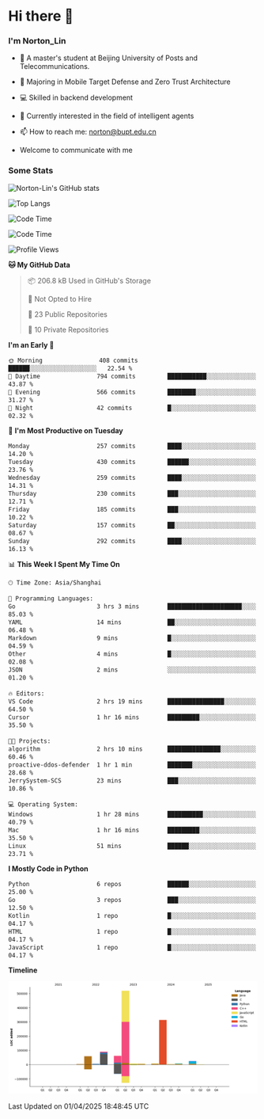 
# Hi there 👋

### I'm Norton_Lin
- 🏫 A master's student at Beijing University of Posts and Telecommunications.
- 🌱 Majoring in Mobile Target Defense and Zero Trust Architecture
- 💻 Skilled in backend development
- 🤖 Currently interested in the field of intelligent agents
- 📫 How to reach me: [norton@bupt.edu.cn](mailto:norton@bupt.edu.cn)

- Welcome to communicate with me

### Some Stats
![Norton-Lin's GitHub stats](https://github-readme-stats.vercel.app/api?username=Norton-Lin&count_private=true&show_icons=true&theme=radical)

![Top Langs](https://github-readme-stats.vercel.app/api/top-langs/?username=Norton-Lin&langs_count=10&layout=compact)

![Code Time](https://github-readme-stats.vercel.app/api/wakatime?username=Norton_Lin)

<!--START_SECTION:waka-->
![Code Time](http://img.shields.io/badge/Code%20Time-934%20hrs%2056%20mins-blue)

![Profile Views](http://img.shields.io/badge/Profile%20Views-3-blue)

**🐱 My GitHub Data** 

> 📦 206.8 kB Used in GitHub's Storage 
 > 
> 🚫 Not Opted to Hire
 > 
> 📜 23 Public Repositories 
 > 
> 🔑 10 Private Repositories 
 > 
**I'm an Early 🐤** 

```text
🌞 Morning                408 commits         ██████░░░░░░░░░░░░░░░░░░░   22.54 % 
🌆 Daytime                794 commits         ███████████░░░░░░░░░░░░░░   43.87 % 
🌃 Evening                566 commits         ████████░░░░░░░░░░░░░░░░░   31.27 % 
🌙 Night                  42 commits          █░░░░░░░░░░░░░░░░░░░░░░░░   02.32 % 
```
📅 **I'm Most Productive on Tuesday** 

```text
Monday                   257 commits         ████░░░░░░░░░░░░░░░░░░░░░   14.20 % 
Tuesday                  430 commits         ██████░░░░░░░░░░░░░░░░░░░   23.76 % 
Wednesday                259 commits         ████░░░░░░░░░░░░░░░░░░░░░   14.31 % 
Thursday                 230 commits         ███░░░░░░░░░░░░░░░░░░░░░░   12.71 % 
Friday                   185 commits         ███░░░░░░░░░░░░░░░░░░░░░░   10.22 % 
Saturday                 157 commits         ██░░░░░░░░░░░░░░░░░░░░░░░   08.67 % 
Sunday                   292 commits         ████░░░░░░░░░░░░░░░░░░░░░   16.13 % 
```


📊 **This Week I Spent My Time On** 

```text
🕑︎ Time Zone: Asia/Shanghai

💬 Programming Languages: 
Go                       3 hrs 3 mins        █████████████████████░░░░   85.03 % 
YAML                     14 mins             ██░░░░░░░░░░░░░░░░░░░░░░░   06.48 % 
Markdown                 9 mins              █░░░░░░░░░░░░░░░░░░░░░░░░   04.59 % 
Other                    4 mins              █░░░░░░░░░░░░░░░░░░░░░░░░   02.08 % 
JSON                     2 mins              ░░░░░░░░░░░░░░░░░░░░░░░░░   01.20 % 

🔥 Editors: 
VS Code                  2 hrs 19 mins       ████████████████░░░░░░░░░   64.50 % 
Cursor                   1 hr 16 mins        █████████░░░░░░░░░░░░░░░░   35.50 % 

🐱‍💻 Projects: 
algorithm                2 hrs 10 mins       ███████████████░░░░░░░░░░   60.46 % 
proactive-ddos-defender  1 hr 1 min          ███████░░░░░░░░░░░░░░░░░░   28.68 % 
JerrySystem-SCS          23 mins             ███░░░░░░░░░░░░░░░░░░░░░░   10.86 % 

💻 Operating System: 
Windows                  1 hr 28 mins        ██████████░░░░░░░░░░░░░░░   40.79 % 
Mac                      1 hr 16 mins        █████████░░░░░░░░░░░░░░░░   35.50 % 
Linux                    51 mins             ██████░░░░░░░░░░░░░░░░░░░   23.71 % 
```

**I Mostly Code in Python** 

```text
Python                   6 repos             ██████░░░░░░░░░░░░░░░░░░░   25.00 % 
Go                       3 repos             ███░░░░░░░░░░░░░░░░░░░░░░   12.50 % 
Kotlin                   1 repo              █░░░░░░░░░░░░░░░░░░░░░░░░   04.17 % 
HTML                     1 repo              █░░░░░░░░░░░░░░░░░░░░░░░░   04.17 % 
JavaScript               1 repo              █░░░░░░░░░░░░░░░░░░░░░░░░   04.17 % 
```



**Timeline**

![Lines of Code chart](https://raw.githubusercontent.com/Norton-Lin/Norton-Lin/main/assets/bar_graph.png)


 Last Updated on 01/04/2025 18:48:45 UTC
<!--END_SECTION:waka-->
